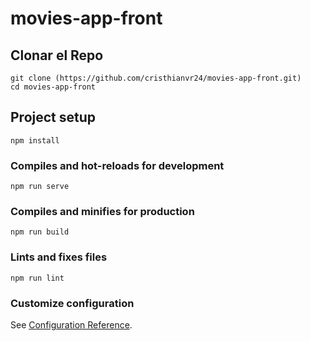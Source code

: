 # movies-app-front

## Clonar el Repo 
```
git clone (https://github.com/cristhianvr24/movies-app-front.git)
cd movies-app-front 
```

## Project setup
```
npm install
```

### Compiles and hot-reloads for development
```
npm run serve
```

### Compiles and minifies for production
```
npm run build
```

### Lints and fixes files
```
npm run lint
```

### Customize configuration
See [Configuration Reference](https://cli.vuejs.org/config/).

